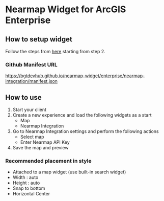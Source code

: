 # Nearmap Widget for ArcGIS Enterprise

## How to setup widget

Follow the steps from [here](https://www.esri.com/arcgis-blog/products/arcgis-enterprise/developers/add-experience-builder-custom-widgets-in-arcgis-enterprise/) starting from step 2.

### Github Manifest URL

https://bgtdevhub.github.io/nearmap-widget/enterprise/nearmap-integration/manifest.json

## How to use

1. Start your client
2. Create a new experience and load the following widgets as a start
   - Map
   - Nearmap Integration
3. Go to Nearmap Integration settings and perform the following actions
   - Select map
   - Enter Nearmap API Key
4. Save the map and preview

### Recommended placement in style

- Attached to a map widget (use built-in search widget)
- Width : auto
- Height : auto
- Snap to bottom
- Horizontal Center
